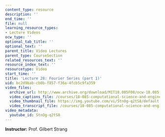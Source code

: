 ```yaml
---
content_type: resource
description: ''
end_time: ''
file: null
learning_resource_types:
- Lecture Videos
ocw_type: ''
optional_tab_title: ''
optional_text: ''
parent_title: Video Lectures
parent_type: CourseSection
related_resources_text: ''
resource_index_text: ''
resourcetype: Video
start_time: ''
title: 'Lecture 28: Fourier Series (part 1)'
uid: bc2d9bab-cb0b-f857-f36a-4fcb5c9fa359
video_files:
  archive_url: http://www.archive.org/download/MIT18.085F08/ocw-18.085-f08-lec28_300k.mp4
  video_captions_file: /courses/18-085-computational-science-and-engineering-i-fall-2008/4130556738535b3c8886fcfafca1c88a_StnOg-q2tS8.vtt
  video_thumbnail_file: https://img.youtube.com/vi/StnOg-q2tS8/default.jpg
  video_transcript_file: /courses/18-085-computational-science-and-engineering-i-fall-2008/69a29b234f05d5de53bd088b4ca90ec9_StnOg-q2tS8.pdf
video_metadata:
  youtube_id: StnOg-q2tS8
---
```


**Instructor:** Prof. Gilbert Strang



